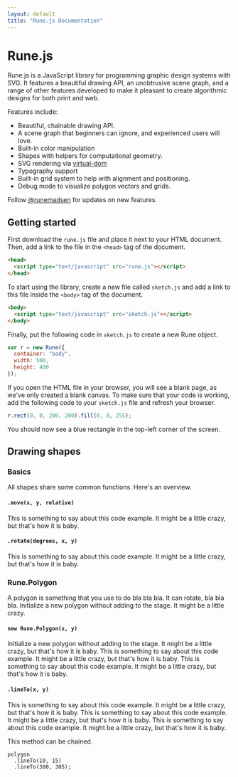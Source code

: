 ```yaml
---
layout: default
title: "Rune.js Documentation"
---
```


# Rune.js

Rune.js is a JavaScript library for programming graphic design systems with SVG. It features a beautiful drawing API, an unobtrusive scene graph, and a range of other features developed to make it pleasant to create algorithmic designs for both print and web.

Features include:

- Beautiful, chainable drawing API.
- A scene graph that beginners can ignore, and experienced users will love.
- Built-in color manipulation
- Shapes with helpers for computational geometry.
- SVG rendering via [virtual-dom](https://github.com/Matt-Esch/virtual-dom)
- Typography support
- Built-in grid system to help with alignment and positioning.
- Debug mode to visualize polygon vectors and grids.

Follow [@runemadsen](https://www.twitter.com/runemadsen) for updates on new features.

## Getting started

First download the `rune.js` file and place it next to your HTML document. Then, add a link to the file in the `<head>` tag of the document.

```html
<head>
  <script type="text/javascript" src="rune.js"></script>
</head>
```

To start using the library, create a new file called `sketch.js` and add a link to this file inside the `<body>` tag of the document.

```html
<body>
  <script type="text/javascript" src="sketch.js"></script>
</body>
```

Finally, put the following code in `sketch.js` to create a new Rune object.

```js
var r = new Rune({
  container: "body",
  width: 500,
  height: 400
});
```

If you open the HTML file in your browser, you will see a blank page, as we've only created a blank canvas. To make sure that your code is working, add the following code to your `sketch.js` file and refresh your browser.

```js
r.rect(0, 0, 200, 200).fill(0, 0, 255);
```

You should now see a blue rectangle in the top-left corner of the screen.

## Drawing shapes

### Basics

All shapes share some common functions. Here's an overview.

#### `.move(x, y, relative)`

This is something to say about this code example. It might be a little crazy, but that's how it is baby.

#### `.rotate(degrees, x, y)`

This is something to say about this code example. It might be a little crazy, but that's how it is baby.

### Rune.Polygon

A polygon is something that you use to do bla bla bla. It can rotate, bla bla bla. Initialize a new polygon without adding to the stage.  It might be a little crazy.

#### `new Rune.Polygon(x, y)`

Initialize a new polygon without adding to the stage.  It might be a little crazy, but that's how it is baby. This is something to say about this code example. It might be a little crazy, but that's how it is baby. This is something to say about this code example. It might be a little crazy, but that's how it is baby.

#### `.lineTo(x, y)`

This is something to say about this code example. It might be a little crazy, but that's how it is baby. This is something to say about this code example. It might be a little crazy, but that's how it is baby. This is something to say about this code example. It might be a little crazy, but that's how it is baby.

This method can be chained.

```
polygon
  .lineTo(10, 15)
  .lineTo(300, 305);
```
